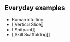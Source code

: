 ## Everyday examples

- Human intuition
- [[Vertical Slice]]
- [[Spitpaint]]
- [[Skill Scaffolding]]